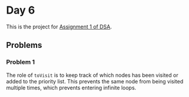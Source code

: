 # Day 6

This is the project for [Assignment 1 of DSA](https://olindsa2024.github.io/in_class/day06).

## Problems

### Problem 1

The role of `toVisit` is to keep track of which nodes has been visited or added to the priority list. This prevents the 
same node from being visited multiple times, which prevents entering infinite loops.